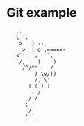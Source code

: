 # Git example

       ,.
       \ '.
        >   ).--.
         >  ( o ,=====-
       <`'---.   `.
        /,    )    )
         /^/^'    /
             ) \v/))  
             /. \'    
           ( ( ) )
            . /
           / /
          : '
           /
         .' `.
